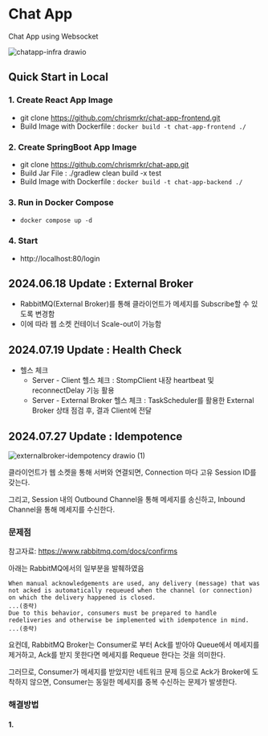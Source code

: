 # Chat App
Chat App using Websocket

![chatapp-infra drawio](https://github.com/user-attachments/assets/6af0de7b-222a-4f77-a3c4-8cae499e8c46)

## Quick Start in Local

### 1. Create React App Image
+ git clone https://github.com/chrismrkr/chat-app-frontend.git
+ Build Image with Dockerfile : ```docker build -t chat-app-frontend ./```

### 2. Create SpringBoot App Image
+ git clone https://github.com/chrismrkr/chat-app.git
+ Build Jar File : ./gradlew clean build -x test 
+ Build Image with Dockerfile : ```docker build -t chat-app-backend ./```

### 3. Run in Docker Compose
+ ```docker compose up -d```

### 4. Start
+ http://localhost:80/login

## 2024.06.18 Update : External Broker
+ RabbitMQ(External Broker)를 통해 클라이언트가 메세지를 Subscribe할 수 있도록 변경함
+ 이에 따라 웹 소켓 컨테이너 Scale-out이 가능함

## 2024.07.19 Update : Health Check
+ 헬스 체크
  + Server - Client 헬스 체크 : StompClient 내장 heartbeat 및 reconnectDelay 기능 활용
  + Server - External Broker 헬스 체크 : TaskScheduler를 활용한 External Broker 상태 점검 후, 결과 Client에 전달

## 2024.07.27 Update : Idempotence

![externalbroker-idempotency drawio (1)](https://github.com/user-attachments/assets/53c8124a-58c8-4c52-9286-2e17ff99b40d)

클라이언트가 웹 소켓을 통해 서버와 연결되면, Connection 마다 고유 Session ID를 갖는다.

그리고, Session 내의 Outbound Channel을 통해 메세지를 송신하고, Inbound Channel을 통해 메세지를 수신한다.

### 문제점

참고자료: https://www.rabbitmq.com/docs/confirms

아래는 RabbitMQ에서의 일부분을 발췌하였음

```
When manual acknowledgements are used, any delivery (message) that was not acked is automatically requeued when the channel (or connection) on which the delivery happened is closed.
...(중략)
Due to this behavior, consumers must be prepared to handle redeliveries and otherwise be implemented with idempotence in mind. ...(중략)
```

요컨데, RabbitMQ Broker는 Consumer로 부터 Ack를 받아야 Queue에서 메세지를 제거하고, Ack를 받지 못한다면 메세지를 Requeue 한다는 것을 의미한다.

그러므로, Consumer가 메세지를 받았지만 네트워크 문제 등으로 Ack가 Broker에 도착하지 않으면, Consumer는 동일한 메세지를 중복 수신하는 문제가 발생한다.

### 해결방법

#### 1. 
